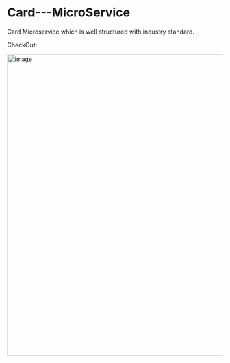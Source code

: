 # Card---MicroService
Card Microservice which is well structured with industry standard.

CheckOut:

<img width="629" height="704" alt="image" src="https://github.com/user-attachments/assets/4acd9af6-4109-40c9-81d1-624120bb5503" />

